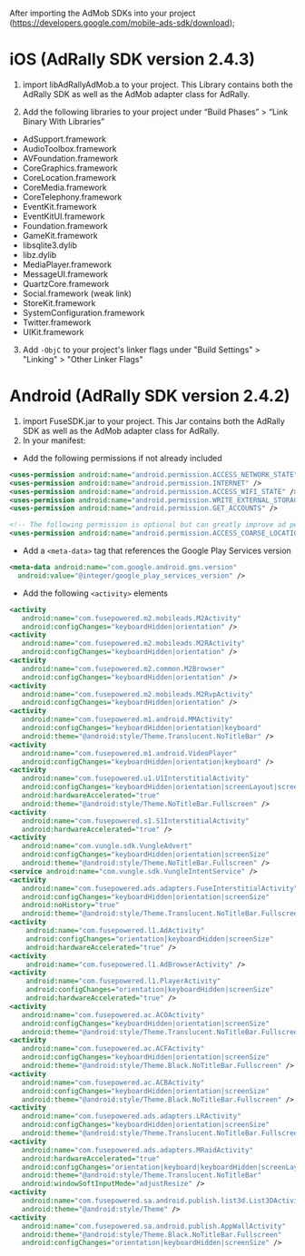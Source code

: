 After importing the AdMob SDKs into your project (https://developers.google.com/mobile-ads-sdk/download);

# iOS  (AdRally SDK version 2.4.3)

1. import libAdRallyAdMob.a to your project. This Library contains both the AdRally SDK as well as the AdMob adapter class for AdRally.

2. Add the following libraries to your project under “Build Phases” > “Link Binary With Libraries”
  * AdSupport.framework
  * AudioToolbox.framework
  * AVFoundation.framework
  * CoreGraphics.framework
  * CoreLocation.framework
  * CoreMedia.framework
  * CoreTelephony.framework
  * EventKit.framework
  * EventKitUI.framework
  * Foundation.framework
  * GameKit.framework
  * libsqlite3.dylib
  * libz.dylib
  * MediaPlayer.framework
  * MessageUI.framework
  * QuartzCore.framework
  * Social.framework (weak link)
  * StoreKit.framework
  * SystemConfiguration.framework
  * Twitter.framework
  * UIKit.framework

3. Add ```-ObjC``` to your project's linker flags under "Build Settings" > "Linking" > "Other Linker Flags"


# Android (AdRally SDK version 2.4.2)

1. import FuseSDK.jar to your project. This Jar contains both the AdRally SDK as well as the AdMob adapter class for AdRally.
2. In your manifest:

* Add the following permissions if not already included
```xml
<uses-permission android:name="android.permission.ACCESS_NETWORK_STATE" />
<uses-permission android:name="android.permission.INTERNET" />
<uses-permission android:name="android.permission.ACCESS_WIFI_STATE" />
<uses-permission android:name="android.permission.WRITE_EXTERNAL_STORAGE" />
<uses-permission android:name="android.permission.GET_ACCOUNTS" />

<!-- The following permission is optional but can greatly improve ad performance. -->
<uses-permission android:name="android.permission.ACCESS_COARSE_LOCATION" />
```
* Add a ```<meta-data>``` tag that references the Google Play Services version
```xml
<meta-data android:name="com.google.android.gms.version"
  android:value="@integer/google_play_services_version" />
```
* Add the following ```<activity>``` elements
```xml
<activity
   android:name="com.fusepowered.m2.mobileads.M2Activity"
   android:configChanges="keyboardHidden|orientation" />
<activity
   android:name="com.fusepowered.m2.mobileads.M2RActivity"
   android:configChanges="keyboardHidden|orientation" />
<activity
   android:name="com.fusepowered.m2.common.M2Browser"
   android:configChanges="keyboardHidden|orientation" />
<activity
   android:name="com.fusepowered.m2.mobileads.M2RvpActivity"
   android:configChanges="keyboardHidden|orientation" />
<activity
   android:name="com.fusepowered.m1.android.MMActivity"
   android:configChanges="keyboardHidden|orientation|keyboard"
   android:theme="@android:style/Theme.Translucent.NoTitleBar" />
<activity
   android:name="com.fusepowered.m1.android.VideoPlayer"
   android:configChanges="keyboardHidden|orientation|keyboard" />
<activity
   android:name="com.fusepowered.u1.U1InterstitialActivity"
   android:configChanges="keyboardHidden|orientation|screenLayout|screenSize|smallestScreenSize"
   android:hardwareAccelerated="true"
   android:theme="@android:style/Theme.NoTitleBar.Fullscreen" />
<activity
   android:name="com.fusepowered.s1.S1InterstitialActivity"
   android:hardwareAccelerated="true" />
<activity
   android:name="com.vungle.sdk.VungleAdvert"
   android:configChanges="keyboardHidden|orientation|screenSize"
   android:theme="@android:style/Theme.NoTitleBar.Fullscreen" />
<service android:name="com.vungle.sdk.VungleIntentService" />
<activity
   android:name="com.fusepowered.ads.adapters.FuseInterstitialActivity"
   android:configChanges="keyboardHidden|orientation|screenSize"
   android:noHistory="true"
   android:theme="@android:style/Theme.Translucent.NoTitleBar.Fullscreen" />
<activity
    android:name="com.fusepowered.l1.AdActivity"
    android:configChanges="orientation|keyboardHidden|screenSize"
    android:hardwareAccelerated="true" />
<activity
    android:name="com.fusepowered.l1.AdBrowserActivity" />
<activity
    android:name="com.fusepowered.l1.PlayerActivity"
    android:configChanges="orientation|keyboardHidden|screenSize"
    android:hardwareAccelerated="true" />
<activity
   android:name="com.fusepowered.ac.ACOActivity"
   android:configChanges="keyboardHidden|orientation|screenSize"
   android:theme="@android:style/Theme.Translucent.NoTitleBar.Fullscreen" />
<activity
   android:name="com.fusepowered.ac.ACFActivity"
   android:configChanges="keyboardHidden|orientation|screenSize"
   android:theme="@android:style/Theme.Black.NoTitleBar.Fullscreen" />
<activity
   android:name="com.fusepowered.ac.ACBActivity"
   android:configChanges="keyboardHidden|orientation|screenSize"
   android:theme="@android:style/Theme.Black.NoTitleBar.Fullscreen" />
<activity
   android:name="com.fusepowered.ads.adapters.LRActivity"
   android:configChanges="keyboardHidden|orientation|screenSize"
   android:theme="@android:style/Theme.Translucent.NoTitleBar.Fullscreen" />
<activity
   android:name="com.fusepowered.ads.adapters.MRaidActivity"
   android:hardwareAccelerated="true"
   android:configChanges="orientation|keyboard|keyboardHidden|screenLayout|screenSize"
   android:theme="@android:style/Theme.Translucent.NoTitleBar"
   android:windowSoftInputMode="adjustResize" />
<activity
   android:name="com.fusepowered.sa.android.publish.list3d.List3DActivity"
   android:theme="@android:style/Theme" />
<activity
   android:name="com.fusepowered.sa.android.publish.AppWallActivity"
   android:theme="@android:style/Theme.Black.NoTitleBar.Fullscreen"
   android:configChanges="orientation|keyboardHidden|screenSize" />
```

